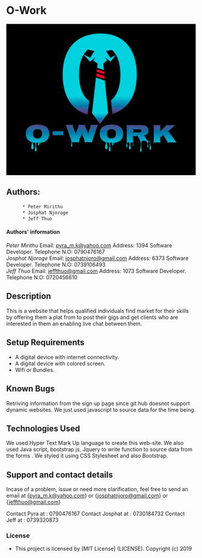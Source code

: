 # O-Work
  ![picture](./images/logo.png)

## Authors: 
          * Peter Mirithu 
          * Josphat Njoroge
          * Jeff Thuo

#### Authors' information
*Peter Mirithu*
    Email: pyra_m.k@yahoo.com
    Address: 1394
    Software Developer.
    Telephone N.O: 0790476167 <br>
*Josphat Njoroge*
    Email: josphatnjoro@gmail.com
    Address: 6373
    Software Developer.
    Telephone N.O: 0739106493 <br>
*Jeff Thuo*
    Email: jeffthuo@gmail.com
    Address: 1073
    Software Developer.
    Telephone N.O: 0720456610<br>

## Description
 This is a website that helps qualified individuals find market for their skills by offering them a plat from to post their gigs and get clients who are interested in them an enabling live chat between them.

## Setup Requirements
* A digital device with internet connectivity.
* A digital device with colored screen.
* Wifi or Bundles.

## Known Bugs
  Retriving information from the sign up page since git hub doesnot support dynamic websites.
  We just used javascript to source data for the time being.
## Technologies Used
 We used Hyper Text Mark Up language to create this web-site. We also used Java script, bootstrap js, Jquery to write function to source data from the forms . We styled it using CSS Stylesheet and also Bootstrap.

## Support and contact details
 Incase of a problem, issue or need more clarification, feel free to send an email at {pyra_m.k@yahoo.com} or {josphatnjoro@gmail.com} or {jeffthuo@gmail.com}
 
 Contact Pyra at : 0790476167
 Contact Josphat at : 0730184732
 Contact Jeff at : 0739320873

### License
* This project is licensed by [MIT License] (LICENSE).
  Copyright (c) 2019 